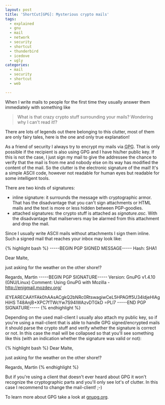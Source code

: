 ```yaml
---
layout: post
title: 'ShortCut[GPG]: Mysterious crypto mails'
tags:
  - explained
  - gnu
  - mail
  - network
  - security
  - shortcut
  - thunderbird
  - icedove
  - ugly
categories:
  - mail
  - security
  - shortcut
  - web

---
```


When I write mails to people for the first time they usually answer them immediately with something like

<blockquote>
What is that crazy crypto stuff surrounding your mails? Wondering why I can't read it!?
</blockquote>

There are lots of legends out there belonging to this clutter, most of them are only fairy tales, here is the one and only true explanation!

As a friend of security I always try to encrypt my mails via <abbr title="Gnu Privacy Guard">GPG</abbr>. That is only possible if the recipient is also using GPG and I have his/her public key. If this is not the case, I just sign my mail to give the addressee the chance to verify that the mail is from me and nobody else on its way has modified the content of the mail. So the clutter is the electronic signature of the mail! It's a simple ASCII code, however not readable for human eyes but readable for some intelligent tools.

There are two kinds of signatures:
<ul>
	<li>inline signature: it surrounds the message with cryptographic armor. That has the disadvantage that you can't sign attachments or HTML mails and the text is more or less hidden between PGP-goodies.</li>
	<li>attached signatures: the crypto stuff is attached as <em>signature.asc</em>. With the disadvantage that mailservers may be alarmed from this attachment and drop the mail.</li>
</ul>

Since I usually write ASCII mails without attachments I sign them inline. Such a signed mail that reaches your inbox may look like:



{% highlight bash %}
-----BEGIN PGP SIGNED MESSAGE-----
Hash: SHA1

Dear Malte,

just asking for the weather on the other shore!?

Regards, Martin
-----BEGIN PGP SIGNATURE-----
Version: GnuPG v1.4.10 (GNU/Linux)
Comment: Using GnuPG with Mozilla - http://enigmail.mozdev.org/

iEYEARECAAYFAk0hAAsACgkQ2bNRc0RtswagiwCeL5HPAGff5U34ldjeHIAgHiHS
T48AnjB+XPC7fTWcYw7S94IWAzvDTGkD
=PLl7
-----END PGP SIGNATURE-----
{% endhighlight %}



Depending on the used mail-client I usually also attach my public key, so if you're using a mail-client that is able to handle GPG signed/encrypted mails it should parse the crypto stuff and verify whether the signature is correct or not. In this case the mail will be collapsed so that you'll see something like this (with an indication whether the signature was valid or not):



{% highlight bash %}
Dear Malte,

just asking for the weather on the other shore!?

Regards, Martin
{% endhighlight %}



But if you're using a client that doesn't ever heard about GPG it won't recognize the cryptographic parts and you'll only see lot's of clutter. In this case I recommend to change the mail-client! ;-)

To learn more about GPG take a look at <a href="http://www.gnupg.org/">gnupg.org</a>.
